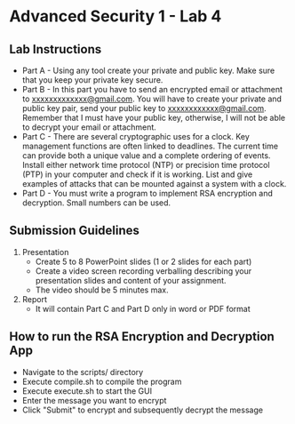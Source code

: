 # Advanced Security 1 - Lab 4

## Lab Instructions
- Part A - Using any tool create your private and public key. Make sure that you keep your private key secure.
- Part B - In this part you have to send an encrypted email or attachment to xxxxxxxxxxxxx@gmail.com. You will have to create your private and public key pair, send your public key to xxxxxxxxxxxx@gmail.com. Remember that I must have your public key, otherwise, I will not be able to decrypt your email or attachment.
- Part C - There are several cryptographic uses for a clock. Key management functions are often linked to deadlines. The current time can provide both a unique value and a complete ordering of events. Install either network time protocol (NTP) or precision time protocol (PTP) in your computer and check if it is working.
List and give examples of attacks that can be mounted against a system with a clock.
- Part D - You must write a program to implement RSA encryption and decryption. Small numbers can be used.

## Submission Guidelines
1. Presentation
    - Create 5 to 8 PowerPoint slides (1 or 2 slides for each part)
    - Create a video screen recording verballing describing your presentation slides and content of your assignment.
    - The video should be 5 minutes max.
2. Report 
    - It will contain Part C and Part D only in word or PDF format

## How to run the RSA Encryption and Decryption App
- Navigate to the scripts/ directory
- Execute compile.sh to compile the program
- Execute execute.sh to start the GUI
- Enter the message you want to encrypt
- Click "Submit" to encrypt and subsequently decrypt the message